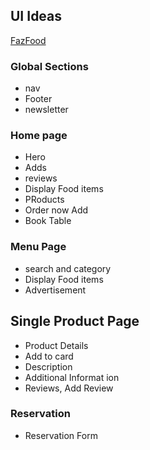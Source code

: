 ## UI Ideas

 [ FazFood ](https://demo2.wpopal.com/fazfood/)
    


### Global Sections
- nav 
- Footer 
- newsletter 


### Home page 
 
- Hero 
- Adds
- reviews 
- Display Food items 
- PRoducts 
- Order now Add 
- Book Table 


### Menu Page
- search and category 
- Display Food items     
- Advertisement 

## Single Product Page 
-  Product Details 
- Add to card 
- Description 
- Additional Informat   ion 
 - Reviews, Add Review


 ### Reservation
 - Reservation Form 

